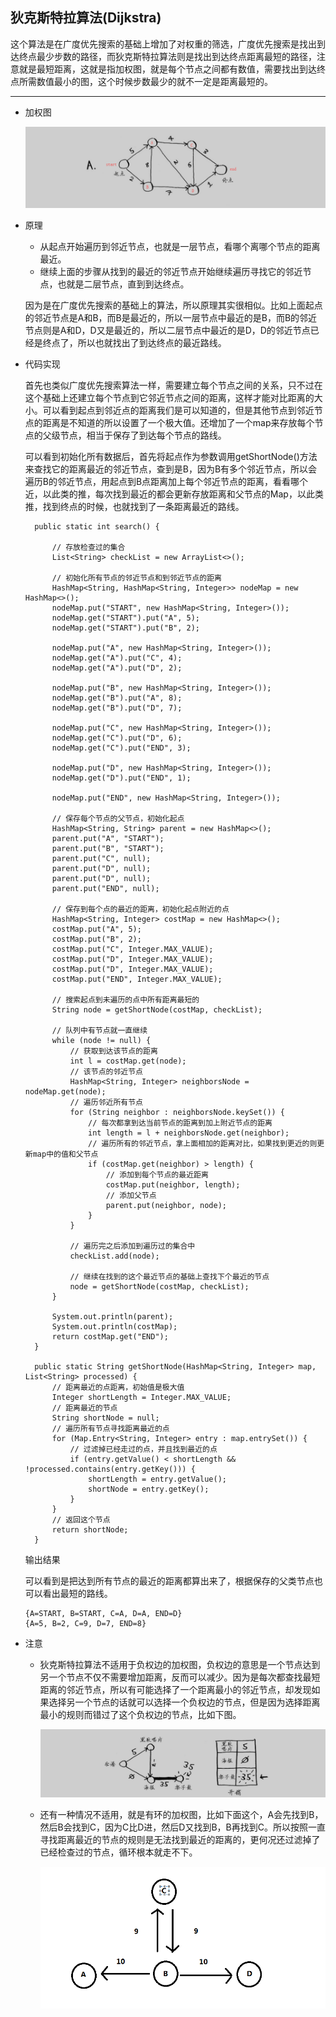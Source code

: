 ## 狄克斯特拉算法(Dijkstra)

这个算法是在广度优先搜索的基础上增加了对权重的筛选，广度优先搜索是找出到达终点最少步数的路径，而狄克斯特拉算法则是找出到达终点距离最短的路径，注意就是最短距离，这就是指加权图，就是每个节点之间都有数值，需要找出到达终点所需数值最小的图，这个时候步数最少的就不一定是距离最短的。

---

- 加权图

  ![加权图](https://github.com/nemolpsky/algorithm/raw/master/file/image/dijkstra1.png)


- 原理

  - 从起点开始遍历到邻近节点，也就是一层节点，看哪个离哪个节点的距离最近。
  - 继续上面的步骤从找到的最近的邻近节点开始继续遍历寻找它的邻近节点，也就是二层节点，直到到达终点。

  因为是在广度优先搜索的基础上的算法，所以原理其实很相似。比如上面起点的邻近节点是A和B，而B是最近的，所以一层节点中最近的是B，而B的邻近节点则是A和D，D又是最近的，所以二层节点中最近的是D，D的邻近节点已经是终点了，所以也就找出了到达终点的最近路线。

  
- 代码实现

  首先也类似广度优先搜索算法一样，需要建立每个节点之间的关系，只不过在这个基础上还建立每个节点到它邻近节点之间的距离，这样才能对比距离的大小。可以看到起点到邻近点的距离我们是可以知道的，但是其他节点到邻近节点的距离是不知道的所以设置了一个极大值。还增加了一个map来存放每个节点的父级节点，相当于保存了到达每个节点的路线。

  可以看到初始化所有数据后，首先将起点作为参数调用getShortNode()方法来查找它的距离最近的邻近节点，查到是B，因为B有多个邻近节点，所以会遍历B的邻近节点，用起点到B点距离加上每个邻近节点的距离，看看哪个近，以此类的推，每次找到最近的都会更新存放距离和父节点的Map，以此类推，找到终点的时候，也就找到了一条距离最近的路线。

  ```
    public static int search() {

        // 存放检查过的集合
        List<String> checkList = new ArrayList<>();

        // 初始化所有节点的邻近节点和到邻近节点的距离
        HashMap<String, HashMap<String, Integer>> nodeMap = new HashMap<>();
        nodeMap.put("START", new HashMap<String, Integer>());
        nodeMap.get("START").put("A", 5);
        nodeMap.get("START").put("B", 2);

        nodeMap.put("A", new HashMap<String, Integer>());
        nodeMap.get("A").put("C", 4);
        nodeMap.get("A").put("D", 2);

        nodeMap.put("B", new HashMap<String, Integer>());
        nodeMap.get("B").put("A", 8);
        nodeMap.get("B").put("D", 7);

        nodeMap.put("C", new HashMap<String, Integer>());
        nodeMap.get("C").put("D", 6);
        nodeMap.get("C").put("END", 3);

        nodeMap.put("D", new HashMap<String, Integer>());
        nodeMap.get("D").put("END", 1);

        nodeMap.put("END", new HashMap<String, Integer>());

        // 保存每个节点的父节点，初始化起点
        HashMap<String, String> parent = new HashMap<>();
        parent.put("A", "START");
        parent.put("B", "START");
        parent.put("C", null);
        parent.put("D", null);
        parent.put("D", null);
        parent.put("END", null);

        // 保存到每个点的最近的距离，初始化起点附近的点
        HashMap<String, Integer> costMap = new HashMap<>();
        costMap.put("A", 5);
        costMap.put("B", 2);
        costMap.put("C", Integer.MAX_VALUE);
        costMap.put("D", Integer.MAX_VALUE);
        costMap.put("D", Integer.MAX_VALUE);
        costMap.put("END", Integer.MAX_VALUE);

        // 搜索起点到未遍历的点中所有距离最短的
        String node = getShortNode(costMap, checkList);

        // 队列中有节点就一直继续
        while (node != null) {
            // 获取到达该节点的距离
            int l = costMap.get(node);
            // 该节点的邻近节点
            HashMap<String, Integer> neighborsNode = nodeMap.get(node);
            // 遍历邻近所有节点
            for (String neighbor : neighborsNode.keySet()) {
                // 每次都拿到达当前节点的距离到加上附近节点的距离
                int length = l + neighborsNode.get(neighbor);
                // 遍历所有的邻近节点，拿上面相加的距离对比，如果找到更近的则更新map中的值和父节点
                if (costMap.get(neighbor) > length) {
                    // 添加到每个节点的最近距离
                    costMap.put(neighbor, length);
                    // 添加父节点
                    parent.put(neighbor, node);
                }
            }

            // 遍历完之后添加到遍历过的集合中
            checkList.add(node);

            // 继续在找到的这个最近节点的基础上查找下个最近的节点
            node = getShortNode(costMap, checkList);
        }

        System.out.println(parent);
        System.out.println(costMap);
        return costMap.get("END");
    }

    public static String getShortNode(HashMap<String, Integer> map, List<String> processed) {
        // 距离最近的点距离，初始值是极大值
        Integer shortLength = Integer.MAX_VALUE;
        // 距离最近的节点
        String shortNode = null;
        // 遍历所有节点寻找距离最近的点
        for (Map.Entry<String, Integer> entry : map.entrySet()) {
            // 过滤掉已经走过的点，并且找到最近的点
            if (entry.getValue() < shortLength && !processed.contains(entry.getKey())) {
                shortLength = entry.getValue();
                shortNode = entry.getKey();
            }
        }
        // 返回这个节点
        return shortNode;
    }
  ```
  
  输出结果

  可以看到是把达到所有节点的最近的距离都算出来了，根据保存的父类节点也可以看出最短的路线。
 
  ```
  {A=START, B=START, C=A, D=A, END=D}
  {A=5, B=2, C=9, D=7, END=8}
  ```

- 注意
  
  - 狄克斯特拉算法不适用于负权边的加权图，负权边的意思是一个节点达到另一个节点不仅不需要增加距离，反而可以减少。因为是每次都查找最短距离的邻近节点，所以有可能选择了一个距离最小的邻近节点，却发现如果选择另一个节点的话就可以选择一个负权边的节点，但是因为选择距离最小的规则而错过了这个负权边的节点，比如下图。

    ![负加权图](https://github.com/nemolpsky/algorithm/raw/master/file/image/dijkstra2.png)

  - 还有一种情况不适用，就是有环的加权图，比如下面这个，A会先找到B，然后B会找到C，因为C比D进，然后D又找到B，B再找到C。所以按照一直寻找距离最近的节点的规则是无法找到最近的距离的，更何况还过滤掉了已经检查过的节点，循环根本就走不下。

    ![有环加权图](https://github.com/nemolpsky/algorithm/raw/master/file/image/dijkstra3.png)